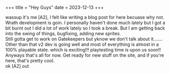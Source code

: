+++
title = "Hey Guys"
date = 2023-12-13
+++

wassup it's me [A2], I felt like writing a blog post for here becuase why not. <br>
Wrath development is goin. I personally haven't done much lately but I got a bit burnt out I did a lot of work lately so I took a break. But I am getting back into the swing of things, bugfixing, adding new sprites. <br>
Still gotta get to work on Gatekeepers but yknow we don't talk about it....... <br>
Other than that v2 dev is going well and most of everything is almost in a 100% playable state. which is exciting!!! playtesting time is upon us soon!! <br>
Anyways that's all for now. Get ready for new stuff on the site, and if you're here, that's pretty cool. <br>
ok [A2] out
